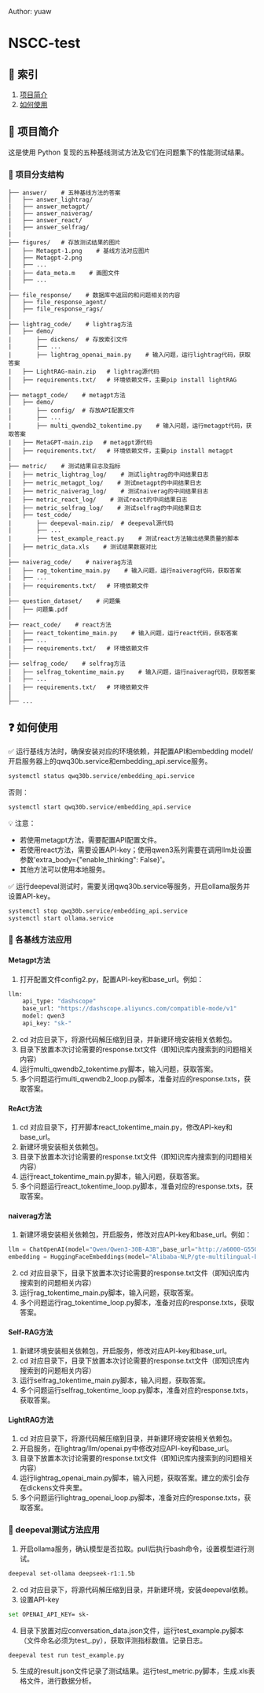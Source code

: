 Author: yuaw

# NSCC-test

## 📖 索引
1. [项目简介](#-项目简介)
2. [如何使用](#-如何使用)

## 📝 项目简介
这是使用 Python 复现的五种基线测试方法及它们在问题集下的性能测试结果。

### 📘 项目分支结构
```
├── answer/    # 五种基线方法的答案
│   ├── answer_lightrag/
|   ├── answer_metagpt/
|   ├── answer_naiverag/
|   ├── answer_react/
|   ├── answer_selfrag/
|
├── figures/   # 存放测试结果的图片
│   ├── Metagpt-1.png    # 基线方法对应图片
│   ├── Metagpt-2.png
│   ├── ...
|   ├── data_meta.m    # 画图文件 
│   ├── ...
│   
├── file_response/    # 数据库中返回的和问题相关的内容
│   ├── file_response_agent/
│   ├── file_response_rags/
│
├── lightrag_code/    # lightrag方法
│   ├── demo/
|       ├── dickens/  # 存放索引文件
|       ├── ...
|       ├── lightrag_openai_main.py    # 输入问题，运行lightrag代码，获取答案
|   ├── LightRAG-main.zip   # lightrag源代码
│   ├── requirements.txt/   # 环境依赖文件，主要pip install lightRAG
│
├── metagpt_code/    # metagpt方法
│   ├── demo/
|       ├── config/  # 存放API配置文件
|       ├── ...
|       ├── multi_qwendb2_tokentime.py    # 输入问题，运行metagpt代码，获取答案
|   ├── MetaGPT-main.zip   # metagpt源代码
│   ├── requirements.txt/   # 环境依赖文件，主要pip install metagpt
│ 
├── metric/    # 测试结果日志及指标
│   ├── metric_lightrag_log/    # 测试lightrag的中间结果日志
│   ├── metric_metagpt_log/    # 测试metagpt的中间结果日志
│   ├── metric_naiverag_log/    # 测试naiverag的中间结果日志
│   ├── metric_react_log/    # 测试react的中间结果日志
│   ├── metric_selfrag_log/    # 测试selfrag的中间结果日志
|   ├── test_code/
|       ├── deepeval-main.zip/  # deepeval源代码
|       ├── ...
|       ├── test_example_react.py    # 测试react方法输出结果质量的脚本
│   ├── metric_data.xls    # 测试结果数据对比
│ 
├── naiverag_code/    # naiverag方法
│   ├── rag_tokentime_main.py    # 输入问题，运行naiverag代码，获取答案
|   ├── ...
|   ├── requirements.txt/   # 环境依赖文件
│ 
├── question_dataset/    # 问题集
│   ├── 问题集.pdf
│ 
├── react_code/    # react方法
│   ├── react_tokentime_main.py    # 输入问题，运行react代码，获取答案
|   ├── ...
|   ├── requirements.txt/   # 环境依赖文件
│ 
├── selfrag_code/    # selfrag方法
│   ├── selfrag_tokentime_main.py    # 输入问题，运行naiverag代码，获取答案
|   ├── ...
|   ├── requirements.txt/   # 环境依赖文件
│ 
├── ... 
```

## ❓ 如何使用
✅ 运行基线方法时，确保安装对应的环境依赖，并配置API和embedding model/开启服务器上的qwq30b.service和embedding_api.service服务。
```bash
systemctl status qwq30b.service/embedding_api.service
```

否则：
```bash
systemctl start qwq30b.service/embedding_api.service
```

💡 注意：
- 若使用metagpt方法，需要配置API配置文件。
- 若使用react方法，需要设置API-key；使用qwen3系列需要在调用llm处设置参数'extra_body={"enable_thinking": False}'。
- 其他方法可以使用本地服务。

✅ 运行deepeval测试时，需要关闭qwq30b.service等服务，开启ollama服务并设置API-key。
```bash
systemctl stop qwq30b.service/embedding_api.service
systemctl start ollama.service
```

### 🔧 各基线方法应用
#### Metagpt方法
1. 打开配置文件config2.py，配置API-key和base_url。例如：
```python
llm:
    api_type: "dashscope"
    base_url: "https://dashscope.aliyuncs.com/compatible-mode/v1"
    model: qwen3
    api_key: "sk-"
```

2. cd 对应目录下，将源代码解压缩到目录，并新建环境安装相关依赖包。
3. 目录下放置本次讨论需要的response.txt文件（即知识库内搜索到的问题相关内容）
4. 运行multi_qwendb2_tokentime.py脚本，输入问题，获取答案。
5. 多个问题运行multi_qwendb2_loop.py脚本，准备对应的response.txts，获取答案。

#### ReAct方法
1. cd 对应目录下，打开脚本react_tokentime_main.py，修改API-key和base_url。
2. 新建环境安装相关依赖包。
3. 目录下放置本次讨论需要的response.txt文件（即知识库内搜索到的问题相关内容）
4. 运行react_tokentime_main.py脚本，输入问题，获取答案。
5. 多个问题运行react_tokentime_loop.py脚本，准备对应的response.txts，获取答案。

#### naiverag方法
1. 新建环境安装相关依赖包，开启服务，修改对应API-key和base_url。例如：
```python
llm = ChatOpenAI(model="Qwen/Qwen3-30B-A3B",base_url="http://a6000-G5500-V6:5414/v1",api_key="EMPTY")
embedding = HuggingFaceEmbeddings(model="Alibaba-NLP/gte-multilingual-base",base_url="http://a6000-G5500-V6:5415/v1",api_key="EMPTY")
```

2. cd 对应目录下，目录下放置本次讨论需要的response.txt文件（即知识库内搜索到的问题相关内容）
3. 运行rag_tokentime_main.py脚本，输入问题，获取答案。
4. 多个问题运行rag_tokentime_loop.py脚本，准备对应的response.txts，获取答案。

#### Self-RAG方法
1. 新建环境安装相关依赖包，开启服务，修改对应API-key和base_url。
2. cd 对应目录下，目录下放置本次讨论需要的response.txt文件（即知识库内搜索到的问题相关内容）
3. 运行selfrag_tokentime_main.py脚本，输入问题，获取答案。
4. 多个问题运行selfrag_tokentime_loop.py脚本，准备对应的response.txts，获取答案。

#### LightRAG方法
1. cd 对应目录下，将源代码解压缩到目录，并新建环境安装相关依赖包。
2. 开启服务，在lightrag/llm/openai.py中修改对应API-key和base_url。
2. 目录下放置本次讨论需要的response.txt文件（即知识库内搜索到的问题相关内容）
3. 运行lightrag_openai_main.py脚本，输入问题，获取答案。建立的索引会存在dickens文件夹里。
4. 多个问题运行lightrag_openai_loop.py脚本，准备对应的response.txts，获取答案。

### 🔧 deepeval测试方法应用
1. 开启ollama服务，确认模型是否拉取。pull后执行bash命令，设置模型进行测试。
```bash
deepeval set-ollama deepseek-r1:1.5b
```

2. cd 对应目录下，将源代码解压缩到目录，并新建环境，安装deepeval依赖。
3. 设置API-key 
```bash
set OPENAI_API_KEY= sk-
```

4. 目录下放置对应conversation_data.json文件，运行test_example.py脚本（文件命名必须为test_.py），获取评测指标数值。记录日志。
```bash
deepeval test run test_example.py
```

5. 生成的result.json文件记录了测试结果。运行test_metric.py脚本，生成.xls表格文件，进行数据分析。